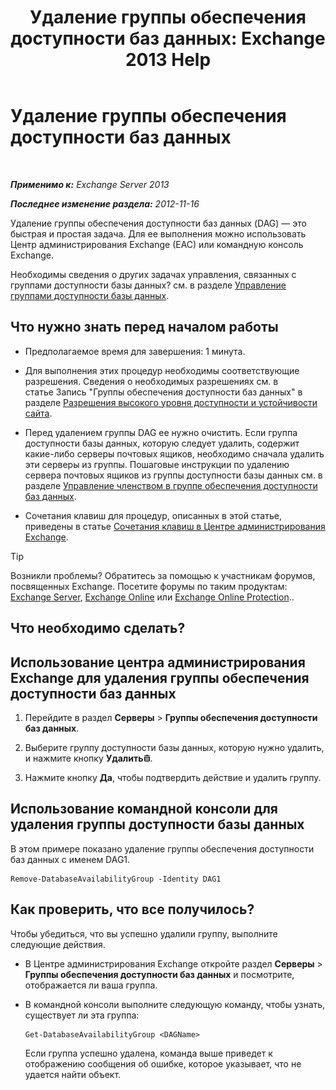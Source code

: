 ﻿---
title: 'Удаление группы обеспечения доступности баз данных: Exchange 2013 Help'
TOCTitle: Удаление группы обеспечения доступности баз данных
ms:assetid: 071296e9-31b0-40f4-9a02-177d97486ebd
ms:mtpsurl: https://technet.microsoft.com/ru-ru/library/Dd335069(v=EXCHG.150)
ms:contentKeyID: 50487435
ms.date: 05/22/2018
mtps_version: v=EXCHG.150
ms.translationtype: MT
---

# Удаление группы обеспечения доступности баз данных

 

_**Применимо к:** Exchange Server 2013_

_**Последнее изменение раздела:** 2012-11-16_

Удаление группы обеспечения доступности баз данных (DAG) — это быстрая и простая задача. Для ее выполнения можно использовать Центр администрирования Exchange (EAC) или командную консоль Exchange.

Необходимы сведения о других задачах управления, связанных с группами доступности базы данных? см. в разделе [Управление группами доступности базы данных](managing-database-availability-groups-exchange-2013-help.md).

## Что нужно знать перед началом работы

  - Предполагаемое время для завершения: 1 минута.

  - Для выполнения этих процедур необходимы соответствующие разрешения. Сведения о необходимых разрешениях см. в статье Запись "Группы обеспечения доступности баз данных" в разделе [Разрешения высокого уровня доступности и устойчивости сайта](high-availability-and-site-resilience-permissions-exchange-2013-help.md).

  - Перед удалением группы DAG ее нужно очистить. Если группа доступности базы данных, которую следует удалить, содержит какие-либо серверы почтовых ящиков, необходимо сначала удалить эти серверы из группы. Пошаговые инструкции по удалению сервера почтовых ящиков из группы доступности базы данных см. в разделе [Управление членством в группе обеспечения доступности баз данных](manage-database-availability-group-membership-exchange-2013-help.md).

  - Сочетания клавиш для процедур, описанных в этой статье, приведены в статье [Сочетания клавиш в Центре администрирования Exchange](keyboard-shortcuts-in-the-exchange-admin-center-exchange-online-protection-help.md).

> [!TIP]  
> Возникли проблемы? Обратитесь за помощью к участникам форумов, посвященных Exchange. Посетите форумы по таким продуктам: <a href="https://go.microsoft.com/fwlink/p/?linkid=60612">Exchange Server</a>, <a href="https://go.microsoft.com/fwlink/p/?linkid=267542">Exchange Online</a> или <a href="https://go.microsoft.com/fwlink/p/?linkid=285351">Exchange Online Protection</a>..


## Что необходимо сделать?

## Использование центра администрирования Exchange для удаления группы обеспечения доступности баз данных

1.  Перейдите в раздел **Серверы** \> **Группы обеспечения доступности баз данных**.

2.  Выберите группу доступности базы данных, которую нужно удалить, и нажмите кнопку **Удалить**![Значок удаления](images/Dd979797.14f639f6-61e8-4418-bbfb-0db14de9d2f5(EXCHG.150).gif "Значок удаления").

3.  Нажмите кнопку **Да**, чтобы подтвердить действие и удалить группу.

## Использование командной консоли для удаления группы доступности базы данных

В этом примере показано удаление группы обеспечения доступности баз данных с именем DAG1.

    Remove-DatabaseAvailabilityGroup -Identity DAG1

## Как проверить, что все получилось?

Чтобы убедиться, что вы успешно удалили группу, выполните следующие действия.

  - В Центре администрирования Exchange откройте раздел **Серверы** \> **Группы обеспечения доступности баз данных** и посмотрите, отображается ли ваша группа.

  - В командной консоли выполните следующую команду, чтобы узнать, существует ли эта группа:
    
        Get-DatabaseAvailabilityGroup <DAGName>
    
    Если группа успешно удалена, команда выше приведет к отображению сообщения об ошибке, которое указывает, что не удается найти объект.

